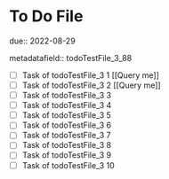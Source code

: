 # To Do File

due:: 2022-08-29

metadatafield:: todoTestFile_3_88

- [ ] Task of todoTestFile_3 1 [[Query me]]
- [ ] Task of todoTestFile_3 2 [[Query me]]
- [ ] Task of todoTestFile_3 3
- [ ] Task of todoTestFile_3 4
- [ ] Task of todoTestFile_3 5
- [ ] Task of todoTestFile_3 6
- [ ] Task of todoTestFile_3 7
- [ ] Task of todoTestFile_3 8
- [ ] Task of todoTestFile_3 9
- [ ] Task of todoTestFile_3 10